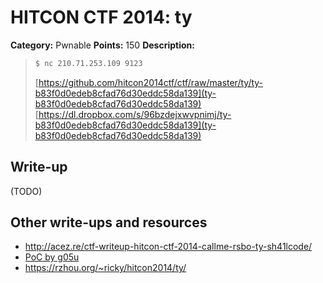 # HITCON CTF 2014: ty

**Category:** Pwnable
**Points:** 150
**Description:**

> ```bash
> $ nc 210.71.253.109 9123
> ```
>
> [https://github.com/hitcon2014ctf/ctf/raw/master/ty/ty-b83f0d0edeb8cfad76d30eddc58da139](ty-b83f0d0edeb8cfad76d30eddc58da139)
> [https://dl.dropbox.com/s/96bzdejxwvpnimj/ty-b83f0d0edeb8cfad76d30eddc58da139](ty-b83f0d0edeb8cfad76d30eddc58da139)

## Write-up

(TODO)

## Other write-ups and resources

* http://acez.re/ctf-writeup-hitcon-ctf-2014-callme-rsbo-ty-sh41lcode/
* [PoC by g05u](https://gist.github.com/g05u/9c934e367c309d002d65)
* https://rzhou.org/~ricky/hitcon2014/ty/
